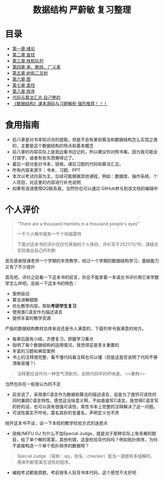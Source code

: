 <h1 align="center">数据结构 严蔚敏 复习整理</h1>


# 目录
* [第一章 绪论](/专业课/数据结构%20严蔚敏/第一章%20绪论.md)
* [第二章 查找](/专业课/数据结构%20严蔚敏/第二章%20线性表.md)
* [第三章 栈和队列](/专业课/数据结构%20严蔚敏/第三章%20栈和队列.md)
* [第四章 串、数组、广义表](/专业课/数据结构%20严蔚敏/第四章%20串、数组、广义表.md)
* [第五章 树和二叉树](/专业课/数据结构%20严蔚敏/第五章%20树和二叉树.md)
* [第六章 图](/专业课/数据结构%20严蔚敏/第六章%20图.md)
* [第七章 查找](/专业课/数据结构%20严蔚敏/第七章%20查找.md)
* [第八章 排序](/专业课/数据结构%20严蔚敏/第八章%20排序.md)
* [代码与算法汇总 自己整的](/专业课/数据结构%20严蔚敏/代码与算法汇总.md)
* [《数据结构》课本源码与习题解析 强烈推荐！！！](https://github.com/kangjianwei/Data-Structure)

# 食用指南

* 前八章是对书本知识点的提取，但是不会有某些算法和数据结构怎么实现之类的，主要是这个数据结构的特点和基本概念
* 前八章的内容实际上是我边看书边记的，所以建议你对照书看。因为我可能会打错字，或者有些东西懒得记了。
* 最后一部分是对书本，锐格，课后习题的代码和算法汇总。
* 所有内容来源于：书本、习题、PPT
* 本次以考试内容为主，后续可能根据其他课程，例如：数据库、操作系统、个人项目，对这里的内容进行补充说明
* 如果有误请使用QQ联系我，当然你也可以通过 GitHub参与到该文档的编辑中

# 个人评价

> "There are a thousand Hamlets in a thousand people's eyes"
> 
> 一千个人眼中就有一千个哈姆雷特
> 
> 下面对这本书的评价仅仅代表我的个人体验，评价写于2021/12/16，请结合实际做出自己的判断


首先感谢授课老师一个学期的辛苦教学，经过一个学期的数据结构学习，基础能力又有了不少提升

首先吧，评价之前看一下这本书的前言，你总不能拿着一本语文书评价用它来学数学怎么样吧。总结一下这本书的特色：
* 案例驱动
* 算法讲解细致
* 优化教学内容，帮助**考研学生复习**
* 使用类C语言作为描述语言
* 提供丰富的教学资源

严版的数据结构教材总体来说还是令人满意的，下面列举令我满意的地方。
* 每章后面有小结，方便复习，把握学习重点
* 指明了每个数据结构的适用情况，我觉得这是至关重要的
* 丰富的习题和典型案例
* 书上的注释很完整，看不懂代码看注释也可以懂（但是这是否说明了代码不够清晰易懂？）
> 注释更应该作为一种空气清新剂，去除代码中的坏味道。 <<重构>>

当然也存在一些我认为的不足
* 前言说了，采用类C语言作为数据和算法的描述语言，说是为了提供可读性的同时兼顾C语言特性。感觉这没啥意义啊，不如直接写C语言。我觉得C语言写的好的话，也可以具有很强可读性。索性书本上完整的注释解决了这一问题。
* 可读性属实不咋地，莫名其妙的变量名，声明定义也不弄

抛开这本书不谈，谈一下本校的教学检验方式的迷惑点
* 锐格/NEFU OJ 为什么不加Special Judge，就是对于那种实际上有多解的题目，给了单个解的答案，其他判错，这是检验背代码吗？例如拓扑排序，为何不直接构造一个单个拓扑排序的数据呀？
> Special Judge （简称：spj，别名：checker）是当一道题有多组解时，用来判断答案合法性的程序。
* 编程考试都是原题，考前很多人狂背书本代码，这个感觉不太好吧